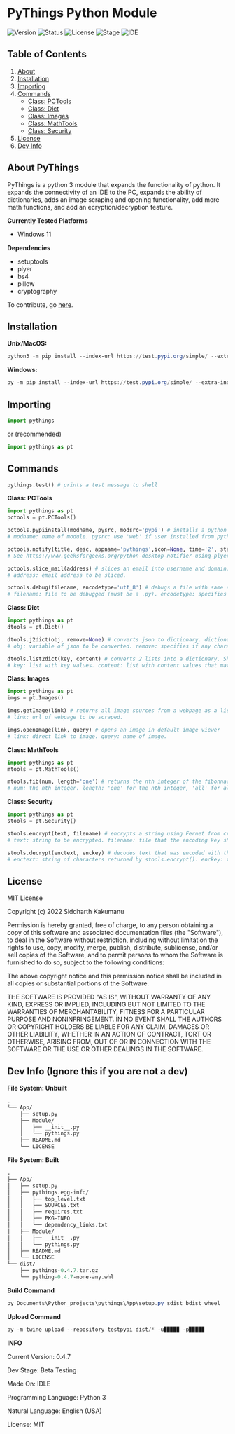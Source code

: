 # PyThings Python Module

![Version](https://img.shields.io/badge/Version-0.4.7-green?style=flat)
![Status](https://img.shields.io/badge/Status-In%20Dev-green?style=flat)
![License](https://img.shields.io/badge/License-MIT-blue?style=flat)
![Stage](https://img.shields.io/badge/Stage-Beta%20Testing-orange?style=flat)
![IDE](https://img.shields.io/badge/-Python%20IDLE-%33776AB?style=for-the-badge&logo=python&logoColor=white)

## Table of Contents
1. [About](#about)
2. [Installation](#installation)
3. [Importing](#importing)
4. [Commands](#commands)
   - [Class: PCTools](#pctools)
   - [Class: Dict](#dict)
   - [Class: Images](#imgs)
   - [Class: MathTools](#mtools)
   - [Class: Security](#secure)
6. [License](#license)
5. [Dev Info](#dev)
<a name='about'></a> 
## About PyThings
PyThings is a python 3 module that expands the functionality of python. It expands the connectivity of an IDE to the PC, expands the ability of dictionaries, adds an image scraping and opening functionality, add more math functions, and add an ecryption/decryption feature.

**Currently Tested Platforms**
- Windows 11

**Dependencies**
- setuptools
- plyer
- bs4
- pillow
- cryptography

To contribute, go [here](https://github.com/FormulaCarbon/pythings-Python-Module/blob/main/CONTRIBUTING.md).

<a name='installation'></a>
## Installation
**Unix/MacOS:**
```powershell
python3 -m pip install --index-url https://test.pypi.org/simple/ --extra-index-url https://pypi.org/simple/ pythings==0.4.7
```
**Windows:**
```powershell
py -m pip install --index-url https://test.pypi.org/simple/ --extra-index-url https://pypi.org/simple/ pythings==0.4.7
```

<a name='importing'></a>
## Importing
```python
import pythings
```
or (recommended)
```python
import pythings as pt
```
<a name='commands'></a>
## Commands
```python
pythings.test() # prints a test message to shell
```
<a name='pctools'></a>
**Class: PCTools**
```python
import pythings as pt
pctools = pt.PCTools()

pctools.pypiinstall(modname, pysrc, modsrc='pypi') # installs a python module on the users end, without importing.
# modname: name of module. pysrc: use 'web' if user installed from python.org, or 'app' if user downloaded from store. modsrc: 'pypi' for download from pypi, and 'testpypi' for download from testpypi.

pctools.notify(title, desc, appname='pythings',icon=None, time='2', status=None, toast=False) # popup desc notification. 
# See https://www.geeksforgeeks.org/python-desktop-notifier-using-plyer-module/ for documentation.

pctools.slice_mail(address) # slices an email into username and domain. Outputs a dict formatted like {'username":'pythings', 'domain':'example.com'}.
# address: email address to be sliced.

pctools.debug(filename, encodetype='utf_8') # debugs a file with same errors as the regular shell. Basically for debugging a file on the users device.
# filename: file to be debugged (must be a .py). encodetype: specifies encoding of the file (defaults to UTF 8)
```
<a name='dict'></a>
**Class: Dict**
```python
import pythings as pt
dtools = pt.Dict()

dtools.j2dict(obj, remove=None) # converts json to dictionary. dictionary is named the same as variable json is stored in.
# obj: variable of json to be converted. remove: specifies if any characters should be replaced in dict.

dtools.list2dict(key, content) # converts 2 lists into a dictionary. Shortens code.
# key: list with key values. content: list with content values that match key values.
```
<a name='imgs'></a>
**Class: Images**
```python
import pythings as pt
imgs = pt.Images()

imgs.getImage(link) # returns all image sources from a webpage as a list
# link: url of webpage to be scraped.

imgs.openImage(link, query) # opens an image in default image viewer
# link: direct link to image. query: name of image.
```
<a name='mtools'></a>
**Class: MathTools**
```python
import pythings as pt
mtools = pt.MathTools()

mtools.fib(num, length='one') # returns the nth integer of the fibonnaci sequence.
# num: the nth integer. length: 'one' for the nth integer, 'all' for all fibonnaci numbers up to the nth value.
```
<a name='secure'></a>
**Class: Security**
```python
import pythings as pt
stools = pt.Security()

stools.encrypt(text, filename) # encrypts a string using Fernet from cryptography.fernet. Returns encoded string and saves key to file.
# text: string to be encrypted. filename: file that the encoding key should be saved to (must be a .txt).

stools.decrypt(enctext, enckey) # decodes text that was encoded with the above method. Returns decoded string.
# enctext: string of characters returned by stools.encrypt(). enckey: the key saved to filename by stools.encrypt.
```
<a name='license'></a>
## License
MIT License

Copyright (c) 2022 Siddharth Kakumanu

Permission is hereby granted, free of charge, to any person obtaining a copy
of this software and associated documentation files (the "Software"), to deal
in the Software without restriction, including without limitation the rights
to use, copy, modify, merge, publish, distribute, sublicense, and/or sell
copies of the Software, and to permit persons to whom the Software is
furnished to do so, subject to the following conditions:

The above copyright notice and this permission notice shall be included in all
copies or substantial portions of the Software.

THE SOFTWARE IS PROVIDED "AS IS", WITHOUT WARRANTY OF ANY KIND, EXPRESS OR
IMPLIED, INCLUDING BUT NOT LIMITED TO THE WARRANTIES OF MERCHANTABILITY,
FITNESS FOR A PARTICULAR PURPOSE AND NONINFRINGEMENT. IN NO EVENT SHALL THE
AUTHORS OR COPYRIGHT HOLDERS BE LIABLE FOR ANY CLAIM, DAMAGES OR OTHER
LIABILITY, WHETHER IN AN ACTION OF CONTRACT, TORT OR OTHERWISE, ARISING FROM,
OUT OF OR IN CONNECTION WITH THE SOFTWARE OR THE USE OR OTHER DEALINGS IN THE
SOFTWARE.

<a name='dev'></a>
## Dev Info (Ignore this if you are not a dev)
**File System: Unbuilt**
```graphql
.
└── App/
    ├── setup.py
    ├── Module/
    │   ├── __init__.py
    │   └── pythings.py
    ├── README.md
    └── LICENSE 
```
**File System: Built**
```graphql
.
├── App/
│   ├── setup.py
│   ├── pythings.egg-info/
│   │   ├── top_level.txt
│   │   ├── SOURCES.txt
│   │   ├── requires.txt
│   │   ├── PKG-INFO
│   │   └── dependency_links.txt
│   ├── Module/
│   │   ├── __init__.py
│   │   └── pythings.py
│   ├── README.md
│   └── LICENSE
└── dist/
    ├── pythings-0.4.7.tar.gz
    └── pything-0.4.7-none-any.whl
```
**Build Command**
```powershell
py Documents\Python_projects\pythings\App\setup.py sdist bdist_wheel
```
**Upload Command**
```powershell
py -m twine upload --repository testpypi dist/* -u▉▉▉▉▉ -p▉▉▉▉▉
```
**INFO**

Current Version: 0.4.7

Dev Stage: Beta Testing

Made On: IDLE

Programming Language: Python 3

Natural Language: English (USA)

License: MIT
